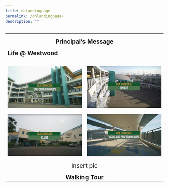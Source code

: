```yaml
---
title: ohLandingpage
permalink: /ohlandingpage/
description: ""
---
```

<table class="MsoTable15Plain4" border="0" cellspacing="0" cellpadding="0" style="border-collapse:collapse;mso-yfti-tbllook:1184;mso-padding-alt:0in 5.4pt 0in 5.4pt"><tbody><tr style="mso-yfti-irow:-1;mso-yfti-firstrow:yes;mso-yfti-lastfirstrow:yes"><td width="623" colspan="2" valign="top" style="width:467.5pt;padding:0in 5.4pt 0in 5.4pt"><p class="MsoNormal" align="center" style="margin-bottom:0in;text-align:center;
  line-height:normal;mso-yfti-cnfc:5"><b><span style="font-size:14.0pt">Principal’s Message</span></b></p></td></tr><tr style="mso-yfti-irow:0"><td width="623" colspan="2" valign="top" style="width:467.5pt;padding:0in 5.4pt 0in 5.4pt"><p class="MsoNormal" align="center" style="margin-bottom:0in;text-align:center;
  line-height:normal;mso-yfti-cnfc:68">

<b><span style="font-size:14.0pt">Life @ Westwood</span></b></p></td></tr><tr style="mso-yfti-irow:1"><td width="312" valign="top" style="width:233.75pt;padding:0in 5.4pt 0in 5.4pt"><p class="MsoNormal" align="center" style="margin-bottom:0in;text-align:center;
  line-height:normal;mso-yfti-cnfc:4"><span style="font-size:14.0pt">
<a target="_blank" href="/ohuniformed/"><img src="/images/screengrab%20ugs.jpg"></a></span></p></td><td width="312" valign="top" style="width:233.75pt;padding:0in 5.4pt 0in 5.4pt"><p class="MsoNormal" align="center" style="margin-bottom:0in;text-align:center;
  line-height:normal"><span style="font-size:14.0pt"><a target="_blank" href="/ohphysicalsports/"><img src="images/screengrab%20sports.jpg"></a></span></p></td></tr><tr style="mso-yfti-irow:2"><td width="312" valign="top" style="width:233.75pt;padding:0in 5.4pt 0in 5.4pt"><p class="MsoNormal" align="center" style="margin-bottom:0in;text-align:center;line-height:normal;mso-yfti-cnfc:68"><span style="font-size:14.0pt"><a target="_blank" href="/ohclubs/"><img src="/images/screengrab%20clubs.jpg"></a></span></p></td><td width="312" valign="top" style="width:233.75pt;padding:0in 5.4pt 0in 5.4pt">
<p class="MsoNormal" align="center" style="margin-bottom:0in;text-align:center;
  line-height:normal;mso-yfti-cnfc:64"><span style="font-size:14.0pt"><a target="_blank" href="/ohvisual/"><img src="/images/screengrab%20vpa.jpg"></a></span><span style="font-size:14.0pt"></span></p></td></tr><tr style="mso-yfti-irow:3"><td width="623" colspan="2" valign="top" style="width:467.5pt;padding:0in 5.4pt 0in 5.4pt"><p class="MsoNormal" align="center" style="margin-bottom:0in;text-align:center;
  line-height:normal;mso-yfti-cnfc:4"><span style="font-size:14.0pt">Insert pic</span></p></td></tr><tr style="mso-yfti-irow:4;mso-yfti-lastrow:yes"><td width="623" colspan="2" valign="top" style="width:467.5pt;padding:0in 5.4pt 0in 5.4pt"><p class="MsoNormal" align="center" style="margin-bottom:0in;text-align:center;
  line-height:normal;mso-yfti-cnfc:68"><b><span style="font-size:14.0pt">Walking Tour</span></b></p></td></tr></tbody></table>